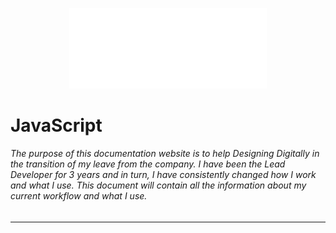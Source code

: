 <p align="center"><img src="./assets/ddinc-logo-white.svg" style="width: 33vw"></p>

# JavaScript

###### The purpose of this documentation website is to help Designing Digitally in the transition of my leave from the company. I have been the Lead Developer for 3 years and in turn, I have consistently changed how I work and what I use. This document will contain all the information about my current workflow and what I use. 

----